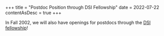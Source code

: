 +++
title = "Postdoc Position through DSI Fellowship"
date = 2022-07-22
contentAsDesc = true
+++

In Fall 2002, we will also have openings for postdocs through the [DSI fellowship](http://datascience.uchicago.edu/engage/fellowships/)!
